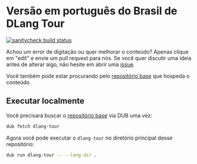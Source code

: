 Versão em português do Brasil de DLang Tour
===========================================

[![sanitycheck build status](https://github.com/dlang-tour/brazilian-portuguese/actions/workflows/d.yml/badge.svg)](https://github.com/dlang-tour/brazilian-portuguese/actions/workflows/d.yml)

Achou um error de digitação ou quer melhorar o conteúdo?
Apenas clique em "edit" e envie um pull request para nós.
Se você quer discutir uma ideia antes de alterar algo,
não hesite em abrir uma [issue](https://github.com/dlang-tour/brazilian-portuguese/issues).

Você também pode estar procurando pelo [repositório base](https://github.com/dlang-tour)
que hospeda o conteúdo.

Executar localmente
-----------

Você precisará buscar o [repositório base](https://github.com/dlang-tour/core) via DUB uma vez:

```sh
dub fetch dlang-tour
```

Agora você pode executar o `dlang-tour` no diretório principal desse repositório:

```sh
dub run dlang-tour -- --lang-dir .
```